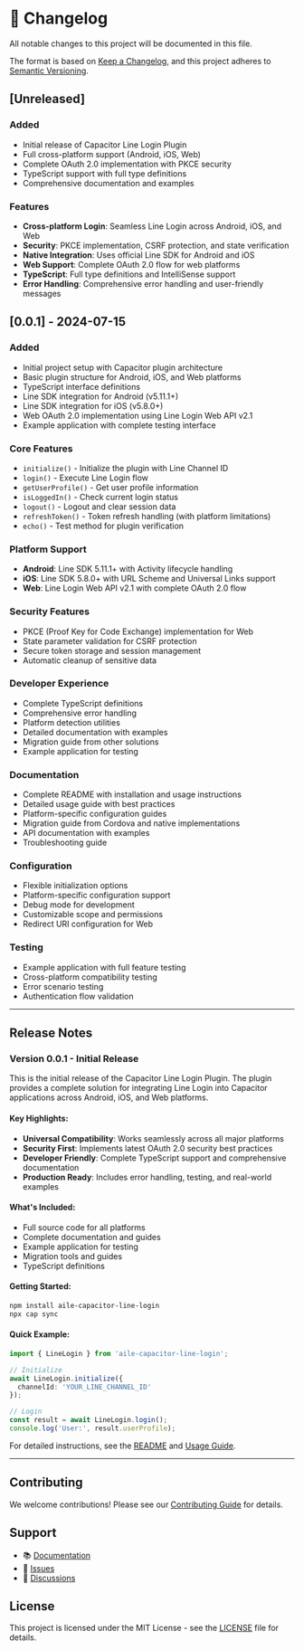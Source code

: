 # 📝 Changelog

All notable changes to this project will be documented in this file.

The format is based on [Keep a Changelog](https://keepachangelog.com/en/1.0.0/),
and this project adheres to [Semantic Versioning](https://semver.org/spec/v2.0.0.html).

## [Unreleased]

### Added
- Initial release of Capacitor Line Login Plugin
- Full cross-platform support (Android, iOS, Web)
- Complete OAuth 2.0 implementation with PKCE security
- TypeScript support with full type definitions
- Comprehensive documentation and examples

### Features
- **Cross-platform Login**: Seamless Line Login across Android, iOS, and Web
- **Security**: PKCE implementation, CSRF protection, and state verification
- **Native Integration**: Uses official Line SDK for Android and iOS
- **Web Support**: Complete OAuth 2.0 flow for web platforms
- **TypeScript**: Full type definitions and IntelliSense support
- **Error Handling**: Comprehensive error handling and user-friendly messages

## [0.0.1] - 2024-07-15

### Added
- Initial project setup with Capacitor plugin architecture
- Basic plugin structure for Android, iOS, and Web platforms
- TypeScript interface definitions
- Line SDK integration for Android (v5.11.1+)
- Line SDK integration for iOS (v5.8.0+)
- Web OAuth 2.0 implementation using Line Login Web API v2.1
- Example application with complete testing interface

### Core Features
- `initialize()` - Initialize the plugin with Line Channel ID
- `login()` - Execute Line Login flow
- `getUserProfile()` - Get user profile information
- `isLoggedIn()` - Check current login status
- `logout()` - Logout and clear session data
- `refreshToken()` - Token refresh handling (with platform limitations)
- `echo()` - Test method for plugin verification

### Platform Support
- **Android**: Line SDK 5.11.1+ with Activity lifecycle handling
- **iOS**: Line SDK 5.8.0+ with URL Scheme and Universal Links support
- **Web**: Line Login Web API v2.1 with complete OAuth 2.0 flow

### Security Features
- PKCE (Proof Key for Code Exchange) implementation for Web
- State parameter validation for CSRF protection
- Secure token storage and session management
- Automatic cleanup of sensitive data

### Developer Experience
- Complete TypeScript definitions
- Comprehensive error handling
- Platform detection utilities
- Detailed documentation with examples
- Migration guide from other solutions
- Example application for testing

### Documentation
- Complete README with installation and usage instructions
- Detailed usage guide with best practices
- Platform-specific configuration guides
- Migration guide from Cordova and native implementations
- API documentation with examples
- Troubleshooting guide

### Configuration
- Flexible initialization options
- Platform-specific configuration support
- Debug mode for development
- Customizable scope and permissions
- Redirect URI configuration for Web

### Testing
- Example application with full feature testing
- Cross-platform compatibility testing
- Error scenario testing
- Authentication flow validation

---

## Release Notes

### Version 0.0.1 - Initial Release

This is the initial release of the Capacitor Line Login Plugin. The plugin provides a complete solution for integrating Line Login into Capacitor applications across Android, iOS, and Web platforms.

#### Key Highlights:
- **Universal Compatibility**: Works seamlessly across all major platforms
- **Security First**: Implements latest OAuth 2.0 security best practices
- **Developer Friendly**: Complete TypeScript support and comprehensive documentation
- **Production Ready**: Includes error handling, testing, and real-world examples

#### What's Included:
- Full source code for all platforms
- Complete documentation and guides
- Example application for testing
- Migration tools and guides
- TypeScript definitions

#### Getting Started:
```bash
npm install aile-capacitor-line-login
npx cap sync
```

#### Quick Example:
```typescript
import { LineLogin } from 'aile-capacitor-line-login';

// Initialize
await LineLogin.initialize({
  channelId: 'YOUR_LINE_CHANNEL_ID'
});

// Login
const result = await LineLogin.login();
console.log('User:', result.userProfile);
```

For detailed instructions, see the [README](README.md) and [Usage Guide](docs/usage-guide.md).

---

## Contributing

We welcome contributions! Please see our [Contributing Guide](CONTRIBUTING.md) for details.

## Support

- 📚 [Documentation](README.md)
- 🐛 [Issues](https://github.com/zhucl1006/capacitor-line-login/issues)
- 💬 [Discussions](https://github.com/zhucl1006/capacitor-line-login/discussions)

## License

This project is licensed under the MIT License - see the [LICENSE](LICENSE) file for details. 